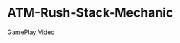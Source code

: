 # ATM-Rush-Stack-Mechanic

<a href="https://drive.google.com/file/d/1TB_0qds-NTARMOlW7zz-s8EW-9Gl2Ei9/view?usp=sharing">GamePlay Video</a>
